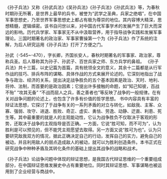   《孙子兵法》又称《孙武兵法》《吴孙兵法》《孙子兵法》《孙武兵法》等，为春秋时期孙无所著，是世界上最早的兵书，被誉为“武学之圣典，兵家之绝唱”，在中国军事思想史，乃至世界军事思想史上都占有极为尊崇的地位。其内容博大精深，思想精髓，逻辑缜密。该书自问世以来，对中国古代军事学术的发展产生了巨大而深远的影响。历代兵学家、军事家无不从中汲取营养，用于指导战争实践和发展军事理论。三国时期著名的政治家、军事家曹操第一个为《孙子兵法》作了系统的注解，为后人研究运用《孙子兵法》打开了方便之门。

  孙武（-545~-470），字长卿，齐国长安人，春秋时期著名的军事家、政治家，尊称兵圣。后人尊称其为孙子、孙武子、百世兵家之师、东方兵学的鼻祖。
  《孙子兵法》共十三篇，以史记篇为首篇，具有统领全文的意义，其余十二篇都是从行军作战的技巧、排兵布阵的谋略、具体作战的方式来展开论述的。它深刻地指出了战争与政治、经济的关系，提出决定战争胜负的五个基本因素是政治、天时、地利、将帅、法制，而首要的是政治因素；它提出许多接触的命题，如“知己知彼，百战不殆” “攻其无备” “不战而屈人之兵，善之善者也”等反映了战争的一般规律。在有关对战争问题的论述上，也包含了许多有价值的哲学思想。
  书中内容具有丰富的辩证法思想，它探讨了于战争有关的一系列矛盾的对立与转化，如敌我、主客、众寡、强弱、攻守、进退、胜败、奇正、虚实、勇怯、劳逸、动静、迂直、利患、死生等。其中最重要的就是人的主观能动性，它认为战争胜负不仅取决于客观的形势，还取决于战争的主观指导是否正确。一方面，它说“胜可知，而不可为”，认为胜利是可以预见的，但不能凭主观愿望去取得。另一方面又说“胜可为也”。认为只要研究敌我双方的情况，据此正确决定自己的行动，发挥自己的实力，避免自己的被动，并且利用敌人的弱点造成敌人的被动，就可以为胜利创造条件。本书正式在研究战争中种种矛盾及其转化条件的基础上提出其战争的战略和战术。

  《孙子兵法》论战争问题中体现的辩证思想，是我国古代辩证思维的一个重要组成部分，在中国辩证思维发展史中占有重要地位。同时其辩证思想、军事谋略也被运用到了企业经营与商战中。